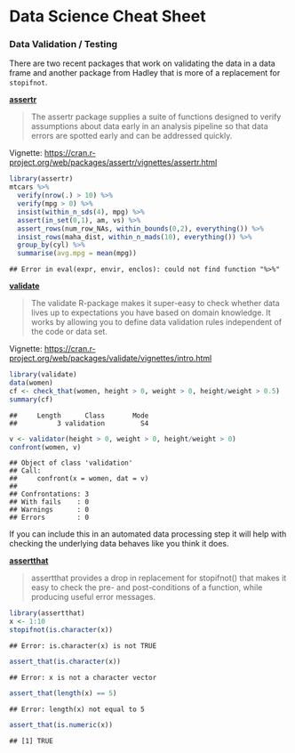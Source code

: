 # Data Science Cheat Sheet

### Data Validation / Testing

There are two recent packages that work on validating the data in a data 
frame and another package from Hadley that is more of a replacement for
`stopifnot`.

[**assertr**](https://github.com/ropenscilabs/assertr)

> The assertr package supplies a suite of functions designed to verify assumptions about data early in an analysis pipeline so that data errors are spotted early and can be addressed quickly.

Vignette: https://cran.r-project.org/web/packages/assertr/vignettes/assertr.html



```r
library(assertr)
mtcars %>%
  verify(nrow(.) > 10) %>%
  verify(mpg > 0) %>%
  insist(within_n_sds(4), mpg) %>%
  assert(in_set(0,1), am, vs) %>%
  assert_rows(num_row_NAs, within_bounds(0,2), everything()) %>%
  insist_rows(maha_dist, within_n_mads(10), everything()) %>%
  group_by(cyl) %>%
  summarise(avg.mpg = mean(mpg))
```

```
## Error in eval(expr, envir, enclos): could not find function "%>%"
```


[**validate**](https://github.com/data-cleaning/validate)

> The validate R-package makes it super-easy to check whether data lives up to expectations you have based on domain knowledge. It works by allowing you to define data validation rules independent of the code or data set.

Vignette: https://cran.r-project.org/web/packages/validate/vignettes/intro.html



```r
library(validate)
data(women)
cf <- check_that(women, height > 0, weight > 0, height/weight > 0.5)
summary(cf)
```

```
##     Length      Class       Mode 
##          3 validation         S4
```

```r
v <- validator(height > 0, weight > 0, height/weight > 0)
confront(women, v)
```

```
## Object of class 'validation'
## Call:
##     confront(x = women, dat = v)
## 
## Confrontations: 3
## With fails    : 0
## Warnings      : 0
## Errors        : 0
```

If you can include this in an automated data processing step it will help
with checking the underlying data behaves like you think it does. 

[**assertthat**](https://github.com/hadley/assertthat)

> assertthat provides a drop in replacement for stopifnot() that makes it easy to check the pre- and post-conditions of a function, while producing useful error messages.



```r
library(assertthat)
x <- 1:10
stopifnot(is.character(x))
```

```
## Error: is.character(x) is not TRUE
```

```r
assert_that(is.character(x))
```

```
## Error: x is not a character vector
```

```r
assert_that(length(x) == 5)
```

```
## Error: length(x) not equal to 5
```

```r
assert_that(is.numeric(x))
```

```
## [1] TRUE
```

